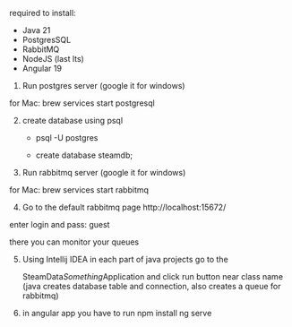 required to install:

- Java 21
- PostgresSQL
- RabbitMQ
- NodeJS (last lts)
- Angular 19

1) Run postgres server (google it for windows)

for Mac: brew services start postgresql

2) create database using psql 

   - psql -U postgres

   - create database steamdb;

3) Run rabbitmq server (google it for windows)

for Mac: brew services start rabbitmq

4) Go to the default rabbitmq page http://localhost:15672/

  enter login and pass: guest

  there you can monitor your queues

5) Using Intellij IDEA in each part of java projects go to the 

   SteamData*Something*Application and click run button near class name
   (java creates database table and connection, also creates a queue for rabbitmq)

6) in angular app you have to run
   npm install
   ng serve
